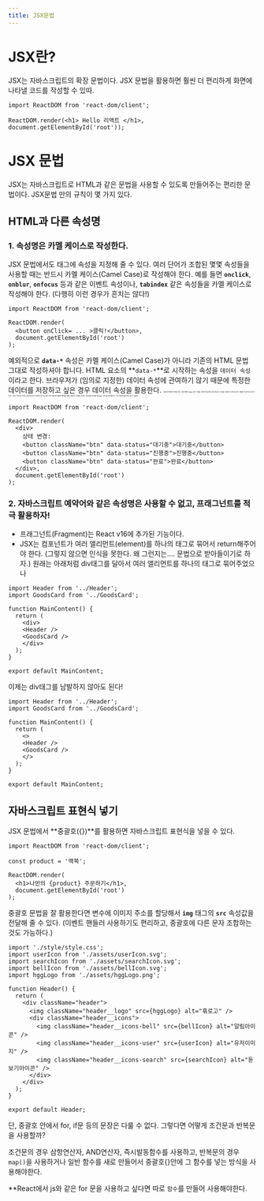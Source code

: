 ```yaml
---
title: JSX문법
---
```


# **JSX란?**

JSX는 자바스크립트의 확장 문법이다. JSX 문법을 활용하면 훨씬 더 편리하게 화면에 나타낼 코드를 작성할 수 있따.

```
import ReactDOM from 'react-dom/client';

ReactDOM.render(<h1> Hello 리액트 </h1>, document.getElementById('root'));

```

# **JSX 문법**

JSX는 자바스크립트로 HTML과 같은 문법을 사용할 수 있도록 만들어주는 편리한 문법이다.
JSX문법 만의 규칙이 몇 가지 있다.

## **HTML과 다른 속성명**

### 1. 속성명은 카멜 케이스로 작성한다.

JSX 문법에서도 태그에 속성을 지정해 줄 수 있다. 여러 단어가 조합된 몇몇 속성들을 사용할 때는 반드시 카멜 케이스(Camel Case)로 작성해야 한다.
예를 들면 **`onclick`**, **`onblur`**, **`onfocus`** 등과 같은 이벤트 속성이나, **`tabindex`** 같은 속성들을 카멜 케이스로 작성해야 한다. (다행히 이런 경우가 흔치는 않다!)

```
import ReactDOM from 'react-dom/client';

ReactDOM.render(
  <button onClick= ... >클릭!</button>,
  document.getElementById('root')
);

```

예외적으로 **`data-*`** 속성은 카멜 케이스(Camel Case)가 아니라 기존의 HTML 문법 그대로 작성하셔야 합니다.
HTML 요소의 **`data-*`**로 시작하는 속성을 `데이터 속성` 이라고 한다.
브라우저가 (임의로 지정한) 데이터 속성에 관여하기 않기 때문에 특정한 데이터를 저장하고 싶은 경우 데이터 속성을 활용한다.
<span style = "font-size: 0.2rem;"> 엄밀히 따지면 HTML 태그 사용하면서 data-라는 이름을 사용하지 않아도 태그에 없는 속성을 사용하는 경우를 모두 비표준 속성이라고 할 수 있다. 그러나 아무런 규칙도 없다면 코드가 엉망이 될 가능성이 크기 때문에 개발자 편의를 위해 사용하는 비표준 속성은 속성명을 작성할 때 data- 코드를 앞에 붙이는 것이 일종의 룰이라고 볼 수 있겠다. </span>

```
import ReactDOM from 'react-dom/client';

ReactDOM.render(
  <div>
    상태 변경:
    <button className="btn" data-status="대기중">대기중</button>
    <button className="btn" data-status="진행중">진행중</button>
    <button className="btn" data-status="완료">완료</button>
  </div>,
  document.getElementById('root')
);

```

### 2. 자바스크립트 예약어와 같은 속성명은 사용할 수 없고, 프래그넌트를 적극 활용하자!

- 프래그넌트(Fragment)는 React v16에 추가된 기능이다.
- JSX는 컴포넌트가 여러 앨리먼트(element)를 하나의 태그로 묶어서 return해주어야 한다. (그렇지 않으면 인식을 못한다. 왜 그런지는.... 문법으로 받아들이기로 하자.) 원래는 아래처럼 div태그를 달아서 여러 앨리먼트를 하나의 태그로 묶어주었으나

```
import Header from '../Header';
import GoodsCard from '../GoodsCard';

function MainContent() {
  return (
    <div>
    <Header />
    <GoodsCard />
    </div>
  );
}

export default MainContent;

```

이제는 div태그를 남발하지 않아도 된다!

```
import Header from '../Header';
import GoodsCard from '../GoodsCard';

function MainContent() {
  return (
    <>
    <Header />
    <GoodsCard />
    </>
  );
}

export default MainContent;
```

## **자바스크립트 표현식 넣기**

JSX 문법에서 **중괄호({})**를 활용하면 자바스크립트 표현식을 넣을 수 있다.

```
import ReactDOM from 'react-dom/client';

const product = '맥북';

ReactDOM.render(
  <h1>나만의 {product} 주문하기</h1>,
  document.getElementById('root')
);

```

중괄호 문법을 잘 활용한다면 변수에 이미지 주소를 할당해서 **`img`** 태그의 **`src`** 속성값을 전달해 줄 수 있다.
(이벤트 핸들러 사용하기도 편리하고, 중괄호에 다른 문자 조합하는 것도 가능하다.)

```
import './style/style.css';
import userIcon from './assets/userIcon.svg';
import searchIcon from './assets/searchIcon.svg';
import bellIcon from './assets/bellIcon.svg';
import hggLogo from './assets/hggLogo.png';

function Header() {
  return (
    <div className="header">
      <img className="header__logo" src={hggLogo} alt="흒로고" />
      <div className="header__icons">
        <img className="header__icons-bell" src={bellIcon} alt="알림아이콘" />
        <img className="header__icons-user" src={userIcon} alt="유저이미지" />
        <img className="header__icons-search" src={searchIcon} alt="돋보기아이콘" />
      </div>
    </div>
  );
}

export default Header;

```

단, 중괄호 안에서 for, if문 등의 문장은 다룰 수 없다.
그렇다면 어떻게 조건문과 반복문을 사용할까?

조건문의 경우 삼항연산자, AND연산자, 즉시발동함수를 사용하고,
반복문의 경우 `map()`을 사용하거나 일반 함수를 새로 만들어서 중괄호{}안에 그 함수를 넣는 방식을 사용해야한다.

\*\*React에서 js와 같은 for 문을 사용하고 싶다면 따로 `함수`를 만들어 사용해야한다.
